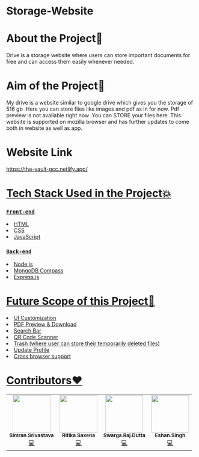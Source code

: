 # Storage-Website

<h1>About the Project💙</h1>

<p>Drive is a storage website where users can store important documents for free and can access them easily whenever needed.</p>

<h1>Aim of the Project🎯</h1>

<p>My drive is a website similar to google drive which gives you the storage of 516 gb .Here you can store files like images and pdf as in for now. Pdf preview is not available right now .You can STORE your  files here .This website is supported on mozilla browser and has further updates to come both in website as well as app.</p>

<h1>Website Link</h1>

<p><a href="https://the-vault-gcc.netlify.app/">https://the-vault-gcc.netlify.app/</p>

<h1>Tech Stack Used in the Project💥</h1>

### `Front-end`
<li>HTML</li>
<li>CSS</li>
<li>JavaScript</li>

### `Back-end`
<li>Node.js</li>
<li>MongoDB Compass</li>
<li>Express.js</li>

<h1>Future Scope of this Project🔭</h1>
<li>UI Customization</li>
<li>PDF Preview & Download</li>
<li>Search Bar</li>
<li>QR Code Scanner</li>
<li>Trash (where user can store their temporarily deleted files)</li>
<li>Update Profile</li>
<li>Cross browser support</li>

<h1>Contributors❤</h1>
<table>
  <tr>
    <td align="center">
            <a href="https://github.com/simran-2501">
              <img src="https://avatars.githubusercontent.com/u/73099635?v=4" width="100px" alt=""/><br />
              <sub><b>Simran Srivastava</b></sub>
            </a><br/>
            <a href="https://github.com/simran-2501">
                💻
            </a>
          </td>
     <td align="center">
            <a href="https://github.com/Ritika091">
              <img src="https://avatars.githubusercontent.com/u/74368711?v=4" width="100px" alt=""/><br />
              <sub><b>Ritika Saxena</b></sub>
            </a><br/>
            <a href="https://github.com/Ritika091">   
               💻
            </a>
          </td>
    <td align="center">
            <a href="https://github.com/Swarga-codes">
              <img src="https://avatars.githubusercontent.com/u/72154312?s=400&v=4" width="100px" alt=""/><br />
              <sub><b>Swarga Raj Dutta</b></sub>
            </a><br/>
            <a href="https://github.com/Swarga-codes">
                  💻
            </a>
          </td>
     <td align="center">
            <a href="https://github.com/Kevin-Aaaquil">
              <img src="https://avatars.githubusercontent.com/u/73784677?v=4" width="100px" alt=""/><br />
              <sub><b>Eshan Singh</b></sub>
            </a><br/>
            <a href="https://github.com/Kevin-Aaaquil">
                 💻
            </a>
          </td>
  </tr>
</table>
